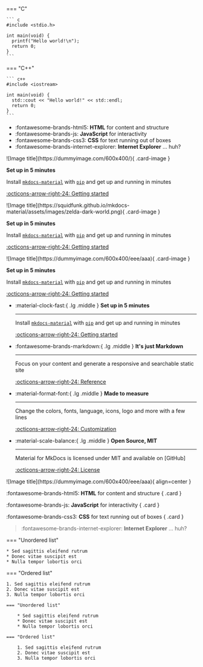 === "C"

    ``` c
    #include <stdio.h>

    int main(void) {
      printf("Hello world!\n");
      return 0;
    }
    ```

=== "C++"

    ``` c++
    #include <iostream>

    int main(void) {
      std::cout << "Hello world!" << std::endl;
      return 0;
    }
    ```
<!-- ![Image title](https://dummyimage.com/600x400/eee/aaa){ align=left } -->

<div class="grid cards" markdown>

- :fontawesome-brands-html5: __HTML__ for content and structure
- :fontawesome-brands-js: __JavaScript__ for interactivity
- :fontawesome-brands-css3: __CSS__ for text running out of boxes
- :fontawesome-brands-internet-explorer: __Internet Explorer__ ... huh?

</div>

<div class="grid cards" markdown>

<div class="card" markdown>
![Image title](https://dummyimage.com/600x400/){ .card-image }

__Set up in 5 minutes__

Install [`mkdocs-material`](#) with [`pip`](#) and get up
and running in minutes

[:octicons-arrow-right-24: Getting started](#)
</div>

<div class="card" markdown>
![Image title](https://squidfunk.github.io/mkdocs-material/assets/images/zelda-dark-world.png){ .card-image }

__Set up in 5 minutes__

Install [`mkdocs-material`](#) with [`pip`](#) and get up
and running in minutes

[:octicons-arrow-right-24: Getting started](#)
</div>

<div class="card" markdown>
![Image title](https://dummyimage.com/600x400/eee/aaa){ .card-image }

__Set up in 5 minutes__

Install [`mkdocs-material`](#) with [`pip`](#) and get up
and running in minutes

[:octicons-arrow-right-24: Getting started](#)
</div>

</div>

<!-- bawah orr -->


<div class="grid cards" markdown>

-   :material-clock-fast:{ .lg .middle } __Set up in 5 minutes__

    ---

    Install [`mkdocs-material`](#) with [`pip`](#) and get up
    and running in minutes

    [:octicons-arrow-right-24: Getting started](#)

-   :fontawesome-brands-markdown:{ .lg .middle } __It's just Markdown__

    ---

    Focus on your content and generate a responsive and searchable static site

    [:octicons-arrow-right-24: Reference](#)

-   :material-format-font:{ .lg .middle } __Made to measure__

    ---

    Change the colors, fonts, language, icons, logo and more with a few lines

    [:octicons-arrow-right-24: Customization](#)

-   :material-scale-balance:{ .lg .middle } __Open Source, MIT__

    ---

    Material for MkDocs is licensed under MIT and available on [GitHub]

    [:octicons-arrow-right-24: License](#)

</div>
![Image title](https://dummyimage.com/600x400/eee/aaa){ align=center }
<div class="grid" markdown>

:fontawesome-brands-html5: __HTML__ for content and structure
{ .card }

:fontawesome-brands-js: __JavaScript__ for interactivity
{ .card }

:fontawesome-brands-css3: __CSS__ for text running out of boxes
{ .card }

> :fontawesome-brands-internet-explorer: __Internet Explorer__ ... huh?

</div>

<div class="grid" markdown>

=== "Unordered list"

    * Sed sagittis eleifend rutrum
    * Donec vitae suscipit est
    * Nulla tempor lobortis orci

=== "Ordered list"

    1. Sed sagittis eleifend rutrum
    2. Donec vitae suscipit est
    3. Nulla tempor lobortis orci

``` title="Content tabs"
=== "Unordered list"

    * Sed sagittis eleifend rutrum
    * Donec vitae suscipit est
    * Nulla tempor lobortis orci

=== "Ordered list"

    1. Sed sagittis eleifend rutrum
    2. Donec vitae suscipit est
    3. Nulla tempor lobortis orci
```

</div>